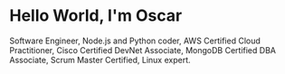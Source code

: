 # Hello World, I'm Oscar

<!-- ![Alt Text](https://media.giphy.com/media/MeJgB3yMMwIaHmKD4z/giphy.gif) -->

<!-- <img src="https://media.giphy.com/media/MeJgB3yMMwIaHmKD4z/giphy.gif" width="100" height="90"/> -->

Software Engineer, Node.js and Python coder, AWS Certified Cloud Practitioner, Cisco Certified DevNet Associate, MongoDB Certified DBA Associate, Scrum Master Certified, Linux expert.

<!---
oscarGtz86/oscarGtz86 is a ✨ special ✨ repository because its `README.md` (this file) appears on your GitHub profile.
You can click the Preview link to take a look at your changes.
--->
